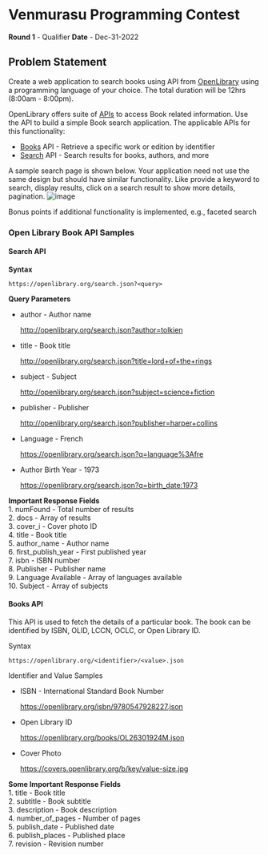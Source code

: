 # Venmurasu Programming Contest 

**Round 1** - Qualifier 
**Date** - Dec-31-2022

## Problem Statement
Create a web application to search books using API from [OpenLibrary](https://openlibrary.org) using a programming language of your choice.
The total duration will be 12hrs (8:00am - 8:00pm).

OpenLibrary offers suite of [APIs](https://openlibrary.org/developers/api) to access Book related information. Use the API to build a simple Book search application. The applicable APIs for this functionality:
* [Books](https://openlibrary.org/dev/docs/api/books) API - Retrieve a specific work or edition by identifier
* [Search](https://openlibrary.org/dev/docs/api/search) API - Search results for books, authors, and more

A sample search page is shown below. Your application need not use the same design but should have similar functionality. Like provide a keyword to search, display results, click on a search result to show more details, pagination.
![image](https://user-images.githubusercontent.com/410065/206938572-ebd9585e-e0b6-4120-81ea-14a49b840e0d.png)

Bonus points if additional functionality is implemented, e.g., faceted search

### Open Library Book API Samples 

#### Search API


**Syntax**
```
https://openlibrary.org/search.json?<query>
```

**Query Parameters**

* author - Author name

    http://openlibrary.org/search.json?author=tolkien
  
* title - Book title

    http://openlibrary.org/search.json?title=lord+of+the+rings
  
* subject - Subject

    http://openlibrary.org/search.json?subject=science+fiction
  
* publisher - Publisher

    http://openlibrary.org/search.json?publisher=harper+collins
  
* Language - French

    https://openlibrary.org/search.json?q=language%3Afre
  
* Author Birth Year - 1973

    https://openlibrary.org/search.json?q=birth_date:1973

**Important Response Fields**  
    1. numFound - Total number of results  
    2. docs - Array of results  
    3. cover_i - Cover photo ID  
    4. title - Book title  
    5. author_name - Author name  
    6. first_publish_year - First published year  
    7. isbn - ISBN number  
    8. Publisher - Publisher name  
    9. Language Available - Array of languages available  
    10. Subject - Array of subjects  

#### Books API
This API is used to fetch the details of a particular book. The book can be identified by ISBN, OLID, LCCN, OCLC, or Open Library ID.

Syntax
```
https://openlibrary.org/<identifier>/<value>.json
```

Identifier and Value Samples

* ISBN - International Standard Book Number

    https://openlibrary.org/isbn/9780547928227.json

* Open Library ID
    
    https://openlibrary.org/books/OL26301924M.json

* Cover Photo
    
    https://covers.openlibrary.org/b/key/value-size.jpg

**Some Important Response Fields**  
    1. title - Book title  
    2. subtitle - Book subtitle  
    3. description - Book description  
    4. number_of_pages - Number of pages  
    5. publish_date - Published date  
    6. publish_places - Published place  
    7. revision - Revision number  


